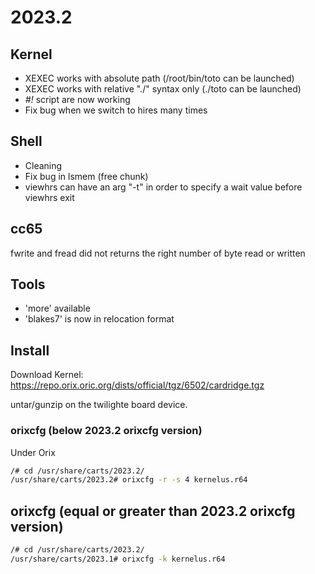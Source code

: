# 2023.2

## Kernel

* XEXEC works with absolute path (/root/bin/toto can be launched)
* XEXEC works with relative "./" syntax only  (./toto can be launched)
* *#!* script are now working
* Fix bug when we switch to hires many times

## Shell

* Cleaning
* Fix bug in lsmem (free chunk)
* viewhrs can have an arg "-t" in order to specify a wait value before viewhrs exit

## cc65

fwrite and fread did not returns the right number of byte read or written

## Tools

* 'more' available
* 'blakes7' is now in relocation format

## Install

Download Kernel: https://repo.orix.oric.org/dists/official/tgz/6502/cardridge.tgz

untar/gunzip on the twilighte board device.

### orixcfg (below 2023.2 orixcfg version)

Under Orix

```bash
/# cd /usr/share/carts/2023.2/
/usr/share/carts/2023.2# orixcfg -r -s 4 kernelus.r64
```

## orixcfg (equal or greater than 2023.2 orixcfg version)

```bash
/# cd /usr/share/carts/2023.2/
/usr/share/carts/2023.1# orixcfg -k kernelus.r64
```
